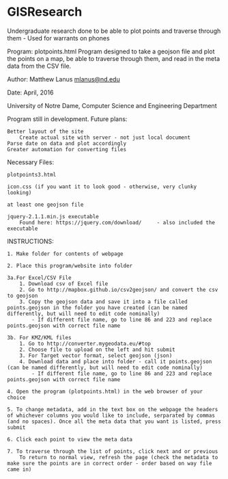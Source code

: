 # GISResearch
Undergraduate research done to be able to plot points and traverse through them - Used for warrants on phones


Program: plotpoints.html
	Program designed to take a geojson file and plot the points on a map, be able to traverse through them, and read in the meta data from the CSV file. 

Author: Matthew Lanus
	mlanus@nd.edu

Date: April, 2016

University of Notre Dame, Computer Science and Engineering Department 

Program still in development. 
Future plans:

	Better layout of the site
		Create actual site with server - not just local document
	Parse date on data and plot accordingly
	Greater automation for converting files
	
Necessary Files: 

	plotpoints3.html
	
	icon.css (if you want it to look good - otherwise, very clunky looking)
	
	at least one geojson file
	
	jquery-2.1.1.min.js executable
		Found here: https://jquery.com/download/     - also included the executable



INSTRUCTIONS:

	1. Make folder for contents of webpage

	2. Place this program/website into folder

	3a.For Excel/CSV File
		1. Download csv of Excel file
		2. Go to http://mapbox.github.io/csv2geojson/ and convert the csv to geojson
		3. Copy the geojson data and save it into a file called points.geojson in the folder you have created (can be named differently, but will need to edit code nominally)
			- If different file name, go to line 86 and 223 and replace points.geojson with correct file name

	3b. For KMZ/KML files
		1. Go to http://converter.mygeodata.eu/#top
		2. Choose file to upload on the left and hit submit
		3. For Target vector format, select geojson (json)
		4. Download data and place into folder - call it points.geojson (can be named differently, but will need to edit code nominally)
			- If different file name, go to line 86 and 223 and replace points.geojson with correct file name

	4. Open the program (plotpoints.html) in the web browser of your choice 
	
	5. To change metadata, add in the text box on the webpage the headers of whichever columns you would like to include, serparated by commas (and no spaces). Once all the meta data that you want is listed, press submit
	
	6. Click each point to view the meta data
	
	7. To traverse through the list of points, click next and or previous
		To return to normal view, refresh the page (check the metadata to make sure the points are in correct order - order based on way file came in)



